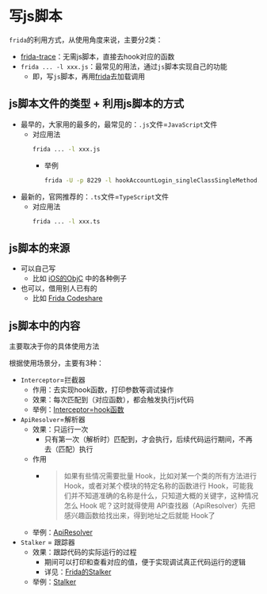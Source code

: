 # 写js脚本

`frida`的利用方式，从使用角度来说，主要分2类：

* [frida-trace](../../use_frida/frida_trace/README.md)：无需js脚本，直接去hook对应的函数
* `frida ... -l xxx.js`：最常见的用法，通过`js`脚本实现自己的功能
  * 即，写`js`脚本，再用[frida](../../use_frida/frida_cli/README.md)去加载调用

## js脚本文件的类型 + 利用js脚本的方式

* 最早的，大家用的最多的，最常见的：`.js`文件=`JavaScript`文件
  * 对应用法
    ```bash
    frida ... -l xxx.js
    ```
    * 举例
      ```bash
      frida -U -p 8229 -l hookAccountLogin_singleClassSingleMethod.js
      ```
* 最新的，官网推荐的：`.ts`文件=`TypeScript`文件
  * 对应用法
    ```bash
    frida ... -l xxx.ts
    ```

## js脚本的来源

* 可以自己写
  * 比如 [iOS的ObjC](../../frida_example/frida/ios_objc/README.md) 中的各种例子
* 也可以，借用别人已有的
  * 比如 [Frida Codeshare](../../frida_overview/doc_refer/frida_codeshare.md)

## js脚本中的内容

主要取决于你的具体使用方法

根据使用场景分，主要有3种：

* `Interceptor`=拦截器
  * 作用：去实现hook函数，打印参数等调试操作
  * 效果：每次匹配到（对应函数），都会触发执行js代码
  * 举例：[Interceptor=hook函数](../../frida_example/frida/ios_objc/hook_func/README.md)
* `ApiResolver`=解析器
  * 效果：只运行一次
    * 只有第一次（解析时）匹配到，才会执行，后续代码运行期间，不再去（匹配）执行
  * 作用
    * > 如果有些情况需要批量 Hook，比如对某一个类的所有方法进行 Hook，或者对某个模块的特定名称的函数进行 Hook，可能我们并不知道准确的名称是什么，只知道大概的关键字，这种情况怎么 Hook 呢？这时就得使用 API查找器（ApiResolver）先把感兴趣函数给找出来，得到地址之后就能 Hook了
  * 举例：[ApiResolver](../../frida_example/frida/ios_objc/apiresolver/README.md)
* `Stalker` = 跟踪器
  * 效果：跟踪代码的实际运行的过程
    * 期间可以打印和查看对应的值，便于实现调试真正代码运行的逻辑
    * 详见：[Frida的Stalker](../../use_frida/frida_cli/frida_stalker.md)
  * 举例：[Stalker](../../frida_example/frida/ios_objc/stalker/README.md)
